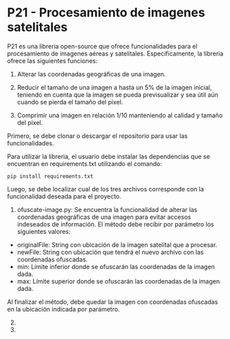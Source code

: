 # P21 -  Procesamiento de imagenes satelitales

P21 es una libreria open-source que ofrece funcionalidades para el procesamiento de imagenes aéreas y satelitales. Especificamente, la libreria ofrece las siguientes funciones: 

1. Alterar las coordenadas geográficas de una imagen. 

2. Reducir el tamaño de una imagen a hasta un 5% de la imagen inicial, teniendo en cuenta que la imagen se pueda previsualizar y sea útil aún cuando se pierda el tamaño del pixel.

3. Comprimir una imagen en relación 1/10 manteniendo al calidad y tamaño del pixel.

Primero, se debe clonar o descargar el repositorio para usar las funcionalidades. 

Para utilizar la libreria, el usuario debe instalar las dependencias que se encuentran en requirements.txt utilizando el comando: 

```
pip install requirements.txt
```
Luego, se debe localizar cual de los tres archivos corresponde con la funcionalidad deseada para el proyecto. 

1. ofuscate-image.py: Se encuentra la funcionalidad de alterar las coordenadas geográficas de una imagen para evitar accesos indeseados de información. El método debe recibir por parámetro los siguientes valores: 

  - originalFile: String con ubicación de la imagen satelital que a procesar. 
  - newFile: String con ubicación que tendrá el nuevo archivo con las coordenadas ofuscadas.
  - min: Límite inferior donde se ofuscarán las coordenadas de la imagen dada.
  - max: Límite superior donde se ofuscarán las coordenadas de la imagen dada.
  
Al finalizar el método, debe quedar la imagen con coordenadas ofuscadas en la ubicación indicada por parámetro.

2. 

3. 

